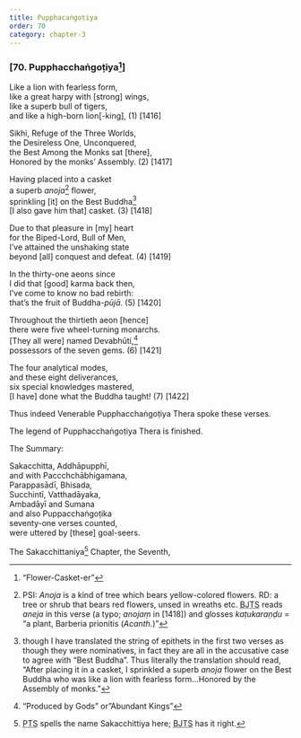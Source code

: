 ```yaml
---
title: Pupphacaṅgoṭiya
order: 70
category: chapter-3
---
```


### \[70. Puppha<span class="diacritics" data-state="on">c</span><span class="no-diacritics" data-state="off">ch</span>aṅgoṭiya[^1]\]

Like a lion with fearless form,  
like a great harpy with \[strong\] wings,  
like a superb bull of tigers,  
and like a high-born lion\[-king\], (1) \[1416\]

Sikhi, Refuge of the Three Worlds,  
the Desireless One, Unconquered,  
the Best Among the Monks sat \[there\],  
Honored by the monks’ Assembly. (2) \[1417\]

Having placed into a casket  
a superb *anoja*[^2] flower,  
sprinkling \[it\] on the Best Buddha[^3]  
\[I also gave him that\] casket. (3) \[1418\]

Due to that pleasure in \[my\] heart  
for the Biped-Lord, Bull of Men,  
I’ve attained the unshaking state  
beyond \[all\] conquest and defeat. (4) \[1419\]

In the thirty-one aeons since  
I did that \[good\] karma back then,  
I’ve come to know no bad rebirth:  
that’s the fruit of Buddha-*pūjā*. (5) \[1420\]

Throughout the thirtieth aeon \[hence\]  
there were five wheel-turning monarchs.  
\[They all were\] named Devabhūti,[^4]  
possessors of the seven gems. (6) \[1421\]

The four analytical modes,  
and these eight deliverances,  
six special knowledges mastered,  
\[I have\] done what the Buddha taught! (7) \[1422\]

Thus indeed Venerable Puppha<span class="diacritics" data-state="on">c</span><span class="no-diacritics" data-state="off">ch</span>aṅgoṭiya Thera spoke these verses.

The legend of Puppha<span class="diacritics" data-state="on">c</span><span class="no-diacritics" data-state="off">ch</span>aṅgoṭiya Thera is finished.

The Summary:

Saka<span class="diacritics" data-state="on">c</span><span class="no-diacritics" data-state="off">ch</span>itta, Addhāpupphī,  
and with Pa<span class="diacritics" data-state="on">cc</span><span class="no-diacritics" data-state="off">chch</span>ābhigamana,  
Parappasādī, Bhisada,  
Su<span class="diacritics" data-state="on">c</span><span class="no-diacritics" data-state="off">ch</span>intī, Vatthadāyaka,  
Ambadāyī and Sumana  
and also Puppa<span class="diacritics" data-state="on">c</span><span class="no-diacritics" data-state="off">ch</span>aṅgoṭika  
seventy-one verses counted,  
were uttered by \[these\] goal-seers.

The Saka<span class="diacritics" data-state="on">c</span><span class="no-diacritics" data-state="off">ch</span>ittaniya[^5] Chapter, the Seventh,

[^1]: “Flower-Casket-er”

[^2]: PSI: *Anoja* is a kind of tree which bears yellow-colored flowers. RD: a tree or shrub that bears red flowers, unsed in wreaths etc. <abbr title="Buddha Jayanthi Tripitaka Series">BJTS</abbr> reads *aneja* in this verse (a typo; *anojaṃ* in \[1418\]) and glosses *kaṭukaraṇḍu* = “a plant, Barberia prionitis (*Acanth.*)”

[^3]: though I have translated the string of epithets in the first two verses as though they were nominatives, in fact they are all in the accusative case to agree with “Best Buddha”. Thus literally the translation should read, “After placing it in a casket, I sprinkled a superb *anoja* flower on the Best Buddha who was like a lion with fearless form…Honored by the Assembly of monks.”

[^4]: “Produced by Gods” or”Abundant Kings”

[^5]: <abbr title="Pali Text Society">PTS</abbr> spells the name Saka<span class="diacritics" data-state="on">c</span><span class="no-diacritics" data-state="off">ch</span>ittiya here; <abbr title="Buddha Jayanthi Tripitaka Series">BJTS</abbr> has it right.
